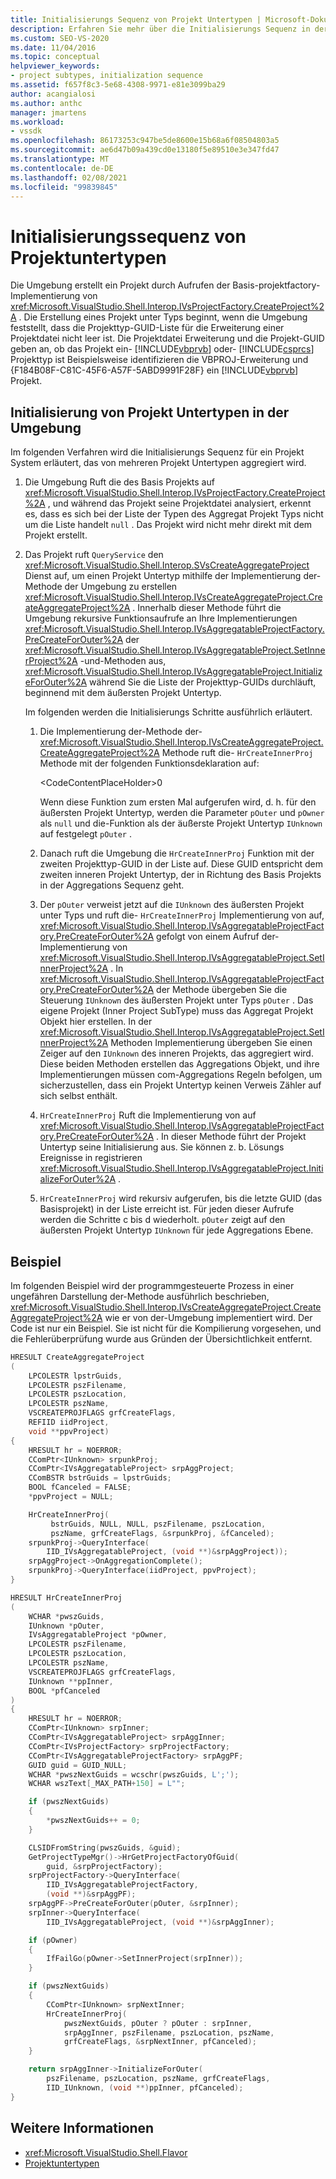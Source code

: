 ```yaml
---
title: Initialisierungs Sequenz von Projekt Untertypen | Microsoft-Dokumentation
description: Erfahren Sie mehr über die Initialisierungs Sequenz in der Visual Studio-Umgebung für ein Projekt System, das von mehreren Projekt Untertypen aggregiert wird.
ms.custom: SEO-VS-2020
ms.date: 11/04/2016
ms.topic: conceptual
helpviewer_keywords:
- project subtypes, initialization sequence
ms.assetid: f657f8c3-5e68-4308-9971-e81e3099ba29
author: acangialosi
ms.author: anthc
manager: jmartens
ms.workload:
- vssdk
ms.openlocfilehash: 86173253c947be5de8600e15b68a6f08504803a5
ms.sourcegitcommit: ae6d47b09a439cd0e13180f5e89510e3e347fd47
ms.translationtype: MT
ms.contentlocale: de-DE
ms.lasthandoff: 02/08/2021
ms.locfileid: "99839845"
---
```

# <a name="initialization-sequence-of-project-subtypes"></a>Initialisierungssequenz von Projektuntertypen
Die Umgebung erstellt ein Projekt durch Aufrufen der Basis-projektfactory-Implementierung von <xref:Microsoft.VisualStudio.Shell.Interop.IVsProjectFactory.CreateProject%2A> . Die Erstellung eines Projekt unter Typs beginnt, wenn die Umgebung feststellt, dass die Projekttyp-GUID-Liste für die Erweiterung einer Projektdatei nicht leer ist. Die Projektdatei Erweiterung und die Projekt-GUID geben an, ob das Projekt ein- [!INCLUDE[vbprvb](../../code-quality/includes/vbprvb_md.md)] oder- [!INCLUDE[csprcs](../../data-tools/includes/csprcs_md.md)] Projekttyp ist Beispielsweise identifizieren die VBPROJ-Erweiterung und {F184B08F-C81C-45F6-A57F-5ABD9991F28F} ein [!INCLUDE[vbprvb](../../code-quality/includes/vbprvb_md.md)] Projekt.

## <a name="environments-initialization-of-project-subtypes"></a>Initialisierung von Projekt Untertypen in der Umgebung
 Im folgenden Verfahren wird die Initialisierungs Sequenz für ein Projekt System erläutert, das von mehreren Projekt Untertypen aggregiert wird.

1. Die Umgebung Ruft die des Basis Projekts auf <xref:Microsoft.VisualStudio.Shell.Interop.IVsProjectFactory.CreateProject%2A> , und während das Projekt seine Projektdatei analysiert, erkennt es, dass es sich bei der Liste der Typen des Aggregat Projekt Typs nicht um die Liste handelt `null` . Das Projekt wird nicht mehr direkt mit dem Projekt erstellt.

2. Das Projekt ruft `QueryService` den <xref:Microsoft.VisualStudio.Shell.Interop.SVsCreateAggregateProject> Dienst auf, um einen Projekt Untertyp mithilfe der Implementierung der-Methode der Umgebung zu erstellen <xref:Microsoft.VisualStudio.Shell.Interop.IVsCreateAggregateProject.CreateAggregateProject%2A> . Innerhalb dieser Methode führt die Umgebung rekursive Funktionsaufrufe an Ihre Implementierungen <xref:Microsoft.VisualStudio.Shell.Interop.IVsAggregatableProjectFactory.PreCreateForOuter%2A> der <xref:Microsoft.VisualStudio.Shell.Interop.IVsAggregatableProject.SetInnerProject%2A> -und-Methoden aus, <xref:Microsoft.VisualStudio.Shell.Interop.IVsAggregatableProject.InitializeForOuter%2A> während Sie die Liste der Projekttyp-GUIDs durchläuft, beginnend mit dem äußersten Projekt Untertyp.

     Im folgenden werden die Initialisierungs Schritte ausführlich erläutert.

    1. Die Implementierung der-Methode der- <xref:Microsoft.VisualStudio.Shell.Interop.IVsCreateAggregateProject.CreateAggregateProject%2A> Methode ruft die- `HrCreateInnerProj` Methode mit der folgenden Funktionsdeklaration auf:

         \<CodeContentPlaceHolder>0</CodeContentPlaceHolder>

         Wenn diese Funktion zum ersten Mal aufgerufen wird, d. h. für den äußersten Projekt Untertyp, werden die Parameter `pOuter` und `pOwner` als `null` und die-Funktion als der äußerste Projekt Untertyp `IUnknown` auf festgelegt `pOuter` .

    2. Danach ruft die Umgebung die `HrCreateInnerProj` Funktion mit der zweiten Projekttyp-GUID in der Liste auf. Diese GUID entspricht dem zweiten inneren Projekt Untertyp, der in Richtung des Basis Projekts in der Aggregations Sequenz geht.

    3. Der `pOuter` verweist jetzt auf die `IUnknown` des äußersten Projekt unter Typs und ruft die- `HrCreateInnerProj` Implementierung von auf, <xref:Microsoft.VisualStudio.Shell.Interop.IVsAggregatableProjectFactory.PreCreateForOuter%2A> gefolgt von einem Aufruf der-Implementierung von <xref:Microsoft.VisualStudio.Shell.Interop.IVsAggregatableProject.SetInnerProject%2A> . In <xref:Microsoft.VisualStudio.Shell.Interop.IVsAggregatableProjectFactory.PreCreateForOuter%2A> der Methode übergeben Sie die Steuerung `IUnknown` des äußersten Projekt unter Typs `pOuter` . Das eigene Projekt (Inner Project SubType) muss das Aggregat Projekt Objekt hier erstellen. In der <xref:Microsoft.VisualStudio.Shell.Interop.IVsAggregatableProject.SetInnerProject%2A> Methoden Implementierung übergeben Sie einen Zeiger auf den `IUnknown` des inneren Projekts, das aggregiert wird. Diese beiden Methoden erstellen das Aggregations Objekt, und ihre Implementierungen müssen com-Aggregations Regeln befolgen, um sicherzustellen, dass ein Projekt Untertyp keinen Verweis Zähler auf sich selbst enthält.

    4. `HrCreateInnerProj` Ruft die Implementierung von auf <xref:Microsoft.VisualStudio.Shell.Interop.IVsAggregatableProjectFactory.PreCreateForOuter%2A> . In dieser Methode führt der Projekt Untertyp seine Initialisierung aus. Sie können z. b. Lösungs Ereignisse in registrieren <xref:Microsoft.VisualStudio.Shell.Interop.IVsAggregatableProject.InitializeForOuter%2A> .

    5. `HrCreateInnerProj` wird rekursiv aufgerufen, bis die letzte GUID (das Basisprojekt) in der Liste erreicht ist. Für jeden dieser Aufrufe werden die Schritte c bis d wiederholt. `pOuter` zeigt auf den äußersten Projekt Untertyp `IUnknown` für jede Aggregations Ebene.

## <a name="example"></a>Beispiel

Im folgenden Beispiel wird der programmgesteuerte Prozess in einer ungefähren Darstellung der-Methode ausführlich beschrieben, <xref:Microsoft.VisualStudio.Shell.Interop.IVsCreateAggregateProject.CreateAggregateProject%2A> wie er von der-Umgebung implementiert wird. Der Code ist nur ein Beispiel. Sie ist nicht für die Kompilierung vorgesehen, und die Fehlerüberprüfung wurde aus Gründen der Übersichtlichkeit entfernt.

```cpp
HRESULT CreateAggregateProject
(
    LPCOLESTR lpstrGuids,
    LPCOLESTR pszFilename,
    LPCOLESTR pszLocation,
    LPCOLESTR pszName,
    VSCREATEPROJFLAGS grfCreateFlags,
    REFIID iidProject,
    void **ppvProject)
{
    HRESULT hr = NOERROR;
    CComPtr<IUnknown> srpunkProj;
    CComPtr<IVsAggregatableProject> srpAggProject;
    CComBSTR bstrGuids = lpstrGuids;
    BOOL fCanceled = FALSE;
    *ppvProject = NULL;

    HrCreateInnerProj(
         bstrGuids, NULL, NULL, pszFilename, pszLocation,
         pszName, grfCreateFlags, &srpunkProj, &fCanceled);
    srpunkProj->QueryInterface(
        IID_IVsAggregatableProject, (void **)&srpAggProject));
    srpAggProject->OnAggregationComplete();
    srpunkProj->QueryInterface(iidProject, ppvProject);
}

HRESULT HrCreateInnerProj
(
    WCHAR *pwszGuids,
    IUnknown *pOuter,
    IVsAggregatableProject *pOwner,
    LPCOLESTR pszFilename,
    LPCOLESTR pszLocation,
    LPCOLESTR pszName,
    VSCREATEPROJFLAGS grfCreateFlags,
    IUnknown **ppInner,
    BOOL *pfCanceled
)
{
    HRESULT hr = NOERROR;
    CComPtr<IUnknown> srpInner;
    CComPtr<IVsAggregatableProject> srpAggInner;
    CComPtr<IVsProjectFactory> srpProjectFactory;
    CComPtr<IVsAggregatableProjectFactory> srpAggPF;
    GUID guid = GUID_NULL;
    WCHAR *pwszNextGuids = wcschr(pwszGuids, L';');
    WCHAR wszText[_MAX_PATH+150] = L"";

    if (pwszNextGuids)
    {
        *pwszNextGuids++ = 0;
    }

    CLSIDFromString(pwszGuids, &guid);
    GetProjectTypeMgr()->HrGetProjectFactoryOfGuid(
        guid, &srpProjectFactory);
    srpProjectFactory->QueryInterface(
        IID_IVsAggregatableProjectFactory,
        (void **)&srpAggPF);
    srpAggPF->PreCreateForOuter(pOuter, &srpInner);
    srpInner->QueryInterface(
        IID_IVsAggregatableProject, (void **)&srpAggInner);

    if (pOwner)
    {
        IfFailGo(pOwner->SetInnerProject(srpInner));
    }

    if (pwszNextGuids)
    {
        CComPtr<IUnknown> srpNextInner;
        HrCreateInnerProj(
            pwszNextGuids, pOuter ? pOuter : srpInner,
            srpAggInner, pszFilename, pszLocation, pszName,
            grfCreateFlags, &srpNextInner, pfCanceled);
    }

    return srpAggInner->InitializeForOuter(
        pszFilename, pszLocation, pszName, grfCreateFlags,
        IID_IUnknown, (void **)ppInner, pfCanceled);
}
```

## <a name="see-also"></a>Weitere Informationen

- <xref:Microsoft.VisualStudio.Shell.Flavor>
- [Projektuntertypen](../../extensibility/internals/project-subtypes.md)
